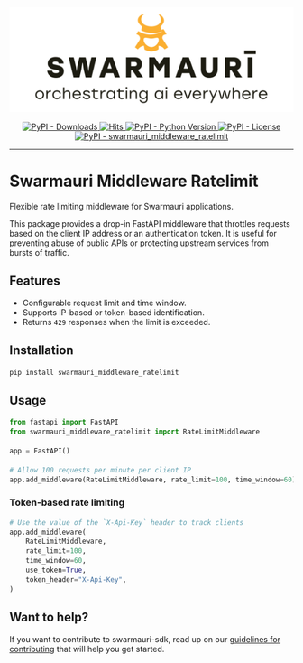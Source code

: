 ![Swamauri Logo](https://github.com/swarmauri/swarmauri-sdk/blob/3d4d1cfa949399d7019ae9d8f296afba773dfb7f/assets/swarmauri.brand.theme.svg)

<p align="center">
    <a href="https://pypi.org/project/swarmauri_middleware_ratelimit/">
        <img src="https://img.shields.io/pypi/dm/swarmauri_middleware_ratelimit" alt="PyPI - Downloads"/>
    </a>
    <a href="https://hits.sh/github.com/swarmauri/swarmauri-sdk/tree/master/pkgs/standards/swarmauri_middleware_ratelimit/">
        <img alt="Hits" src="https://hits.sh/github.com/swarmauri/swarmauri-sdk/tree/master/pkgs/standards/swarmauri_middleware_ratelimit.svg"/>
    </a>
    <a href="https://pypi.org/project/swarmauri_middleware_ratelimit/">
        <img src="https://img.shields.io/pypi/pyversions/swarmauri_middleware_ratelimit" alt="PyPI - Python Version"/>
    </a>
    <a href="https://pypi.org/project/swarmauri_middleware_ratelimit/">
        <img src="https://img.shields.io/pypi/l/swarmauri_middleware_ratelimit" alt="PyPI - License"/>
    </a>
    <a href="https://pypi.org/project/swarmauri_middleware_ratelimit/">
        <img src="https://img.shields.io/pypi/v/swarmauri_middleware_ratelimit?label=swarmauri_middleware_ratelimit&color=green" alt="PyPI - swarmauri_middleware_ratelimit"/>
    </a>
</p>

---

# Swarmauri Middleware Ratelimit

Flexible rate limiting middleware for Swarmauri applications.

This package provides a drop-in FastAPI middleware that throttles requests
based on the client IP address or an authentication token. It is useful for
preventing abuse of public APIs or protecting upstream services from bursts of
traffic.

## Features

- Configurable request limit and time window.
- Supports IP-based or token-based identification.
- Returns `429` responses when the limit is exceeded.

## Installation

```bash
pip install swarmauri_middleware_ratelimit
```

## Usage

```python
from fastapi import FastAPI
from swarmauri_middleware_ratelimit import RateLimitMiddleware

app = FastAPI()

# Allow 100 requests per minute per client IP
app.add_middleware(RateLimitMiddleware, rate_limit=100, time_window=60)
```

### Token-based rate limiting

```python
# Use the value of the `X-Api-Key` header to track clients
app.add_middleware(
    RateLimitMiddleware,
    rate_limit=100,
    time_window=60,
    use_token=True,
    token_header="X-Api-Key",
)
```

## Want to help?

If you want to contribute to swarmauri-sdk, read up on our [guidelines for contributing](https://github.com/swarmauri/swarmauri-sdk/blob/master/contributing.md) that will help you get started.
